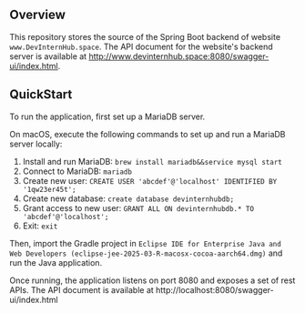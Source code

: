 ## Overview
This repository stores the source of the Spring Boot backend of website `www.DevInternHub.space`.
The API document for the website's backend server is available at http://www.devinternhub.space:8080/swagger-ui/index.html.

## QuickStart
To run the application, first set up a MariaDB server.

On macOS, execute the following commands to set up and run a MariaDB server locally:
1. Install and run MariaDB: `brew install mariadb&&service mysql start`
2. Connect to MariaDB: `mariadb`
3. Create new user: `CREATE USER 'abcdef'@'localhost' IDENTIFIED BY '1qw23er45t';`
4. Create new database: `create database devinternhubdb;`
5. Grant access to new user: `GRANT ALL ON devinternhubdb.* TO 'abcdef'@'localhost';`
6. Exit: `exit`


Then, import the Gradle project in `Eclipse IDE for Enterprise Java and Web Developers (eclipse-jee-2025-03-R-macosx-cocoa-aarch64.dmg)` and run the Java application.

Once running, the application listens on port 8080 and exposes a set of rest APIs.
The API document is available at http://localhost:8080/swagger-ui/index.html
